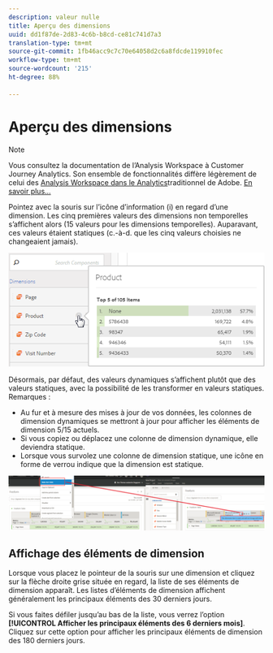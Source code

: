 ```yaml
---
description: valeur nulle
title: Aperçu des dimensions
uuid: dd1f87de-2d83-4c6b-b8cd-ce81c741d7a3
translation-type: tm+mt
source-git-commit: 1fb46acc9c7c70e64058d2c6a8fdcde119910fec
workflow-type: tm+mt
source-wordcount: '215'
ht-degree: 88%

---
```



# Aperçu des dimensions

>[!NOTE]
>
>Vous consultez la documentation de l’Analysis Workspace à Customer Journey Analytics. Son ensemble de fonctionnalités diffère légèrement de celui des [Analysis Workspace dans le Analytics](https://docs.adobe.com/content/help/fr-FR/analytics/analyze/analysis-workspace/home.html)traditionnel de Adobe. [En savoir plus...](/help/getting-started/cja-aa.md)

Pointez avec la souris sur l’icône d’information (i) en regard d’une dimension. Les cinq premières valeurs des dimensions non temporelles s’affichent alors (15 valeurs pour les dimensions temporelles). Auparavant, ces valeurs étaient statiques (c.-à-d. que les cinq valeurs choisies ne changeaient jamais).

![](assets/dimension-preview.png)

Désormais, par défaut, des valeurs dynamiques s’affichent plutôt que des valeurs statiques, avec la possibilité de les transformer en valeurs statiques. Remarques :

* Au fur et à mesure des mises à jour de vos données, les colonnes de dimension dynamiques se mettront à jour pour afficher les éléments de dimension 5/15 actuels.
* Si vous copiez ou déplacez une colonne de dimension dynamique, elle deviendra statique.
* Lorsque vous survolez une colonne de dimension statique, une icône en forme de verrou indique que la dimension est statique.

![](assets/dimension_static.png)

## Affichage des éléments de dimension

Lorsque vous placez le pointeur de la souris sur une dimension et cliquez sur la flèche droite grise située en regard, la liste de ses éléments de dimension apparaît. Les listes d’éléments de dimension affichent généralement les principaux éléments des 30 derniers jours.

Si vous faites défiler jusqu’au bas de la liste, vous verrez l’option **[!UICONTROL Afficher les principaux éléments des 6 derniers mois]**. Cliquez sur cette option pour afficher les principaux éléments de dimension des 180 derniers jours.

